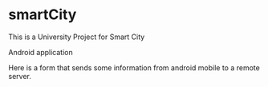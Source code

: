 smartCity
=========

This is a University Project for Smart City

Android application

Here is a form that sends some information from android mobile to a remote server.
